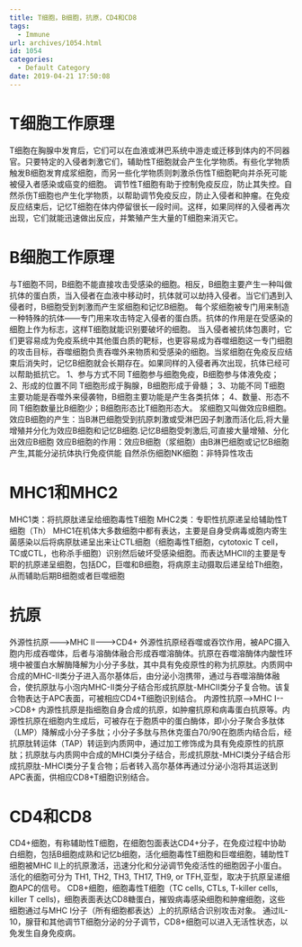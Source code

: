 ```yaml
---
title: T细胞，B细胞，抗原，CD4和CD8
tags:
  - Immune
url: archives/1054.html
id: 1054
categories:
  - Default Category
date: 2019-04-21 17:50:08
---
```


T细胞工作原理
=======

T细胞在胸腺中发育后，它们可以在血液或淋巴系统中游走或迁移到体内的不同器官。只要特定的入侵者刺激它们，辅助性T细胞就会产生化学物质。有些化学物质触发B细胞发育成浆细胞，而另一些化学物质则刺激杀伤性T细胞靶向并杀死可能被侵入者感染或癌变的细胞。 调节性T细胞有助于控制免疫反应，防止其失控。自然杀伤T细胞也产生化学物质，以帮助调节免疫反应，防止入侵者和肿瘤。在免疫反应结束后，记忆T细胞在体内停留很长一段时间。这样，如果同样的入侵者再次出现，它们就能迅速做出反应，并繁殖产生大量的T细胞来消灭它。

B细胞工作原理
=======

与T细胞不同，B细胞不能直接攻击受感染的细胞。相反，B细胞主要产生一种叫做抗体的蛋白质，当入侵者在血液中移动时，抗体就可以劫持入侵者。当它们遇到入侵者时，B细胞受到刺激而产生浆细胞和记忆B细胞。 每个浆细胞被专门用来制造一种特殊的抗体——专门用来攻击特定入侵者的蛋白质。抗体的作用是在受感染的细胞上作为标志，这样T细胞就能识别要破坏的细胞。 当入侵者被抗体包裹时，它们更容易成为免疫系统中其他蛋白质的靶标，也更容易成为吞噬细胞这一专门细胞的攻击目标，吞噬细胞负责吞噬外来物质和受感染的细胞。当浆细胞在免疫反应结束后消失时，记忆B细胞就会长期存在。如果同样的入侵者再次出现，抗体已经可以帮助抵抗它。 1、参与方式不同 T细胞参与细胞免疫，B细胞参与体液免疫； 2、形成的位置不同 T细胞形成于胸腺，B细胞形成于骨髓； 3、功能不同 T细胞主要功能是吞噬外来侵袭物，B细胞主要功能是产生各类抗体； 4、数量、形态不同 T细胞数量比B细胞少；B细胞形态比T细胞形态大。 浆细胞又叫做效应B细胞。效应B细胞的产生：当B淋巴细胞受到抗原刺激或受淋巴因子刺激而活化后,将大量增殖并分化为效应B细胞和记忆B细胞.记忆B细胞受刺激后,可直接大量增殖、分化出效应B细胞 效应B细胞的作用：效应B细胞（浆细胞）由B淋巴细胞或记忆B细胞产生,其能分泌抗体执行免疫供能 自然杀伤细胞NK细胞：非特异性攻击

MHC1和MHC2
=========

MHC1类：将抗原肽递呈给细胞毒性T细胞 MHC2类：专职性抗原递呈给辅助性T细胞（Th） MHC1在机体大多数细胞中都有表达，主要是自身受病毒或胞内寄生菌感染以后将病原肽递呈出来让CTL细胞（细胞毒性T细胞，cytotoxic T cell，TC或CTL，也称杀手细胞）识别然后破坏受感染细胞。而表达MHCII的主要是专职的抗原递呈细胞，包括DC，巨噬和B细胞，将病原主动摄取后递呈给Th细胞，从而辅助后期B细胞或者巨噬细胞

抗原
==

外源性抗原--->MHC II--->CD4+ 外源性抗原经吞噬或吞饮作用，被APC摄入胞内形成吞噬体，后者与溶酶体融合形成吞噬溶酶体。抗原在吞噬溶酶体内酸性环境中被蛋白水解酶降解为小分子多肽，其中具有免疫原性的称为抗原肽。内质网中合成的MHC-Ⅱ类分子进入高尔基体后，由分泌小泡携带，通过与吞噬溶酶体融合，使抗原肽与小泡内MHC-Ⅱ类分子结合形成抗原肽-MHCⅡ类分子复合物。该复合物表达于APC表面，可被相应CD4+T细胞识别结合。 内源性抗原-->MHC I-->CD8+ 内源性抗原是指细胞自身合成的抗原，如肿瘤抗原和病毒蛋白抗原等。内源性抗原在细胞内生成后，可被存在于胞质中的蛋白酶体，即小分子聚合多肽体（LMP）降解成小分子多肽；小分子多肽与热休克蛋白70/90在胞质内结合后，经抗原肽转运体（TAP）转运到内质网中，通过加工修饰成为具有免疫原性的抗原肽；抗原肽与内质网中合成的MHCⅠ类分子结合，形成抗原肽-MHCⅠ类分子结合形成抗原肽-MHCⅠ类分子复合物；后者转入高尔基体再通过分泌小泡将其运送到APC表面，供相应CD8+T细胞识别结合。

CD4和CD8
=======

CD4+细胞，有称辅助性T细胞，在细胞包面表达CD4+分子，在免疫过程中协助白细胞，包括B细胞成熟和记忆b细胞，活化细胞毒性T细胞和巨噬细胞，辅助性T细胞被MHC II上的抗原激活，迅速分化和分泌调节免疫活性的细胞因子小蛋白。活化的细胞可分为 TH1, TH2, TH3, TH17, TH9, or TFH,亚型，取决于抗原呈递细胞APC的信号。 CD8+细胞，细胞毒性T细胞（TC cells, CTLs, T-killer cells, killer T cells)，细胞表面表达CD8糖蛋白，摧毁病毒感染细胞和肿瘤细胞，这些细胞通过与MHC I分子（所有细胞都表达）上的抗原结合识别攻击对象。 通过IL-10，腺苷和其他调节T细胞分泌的分子调节，CD8+细胞可以进入无活性状态，以免发生自身免疫病。